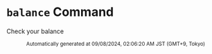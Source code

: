 # `balance` Command

Check your balance

<div align="center"><sub>Automatically generated at 09/08/2024, 02:06:20 AM JST (GMT+9, Tokyo)</sub></div>